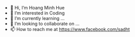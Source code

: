  - 👋 Hi, I’m Hoang Minh Hue
 - 👀 I’m interested in Coding
 - 🌱 I’m currently learning ...
 - 💞️ I’m looking to collaborate on ...
 - 📫 How to reach me at https://www.facebook.com/sadht

<!---
Hue2k9/Hue2k9 is a ✨ special ✨ repository because its `README.md` (this file) appears on your GitHub profile.
You can click the Preview link to take a look at your changes.
--->
